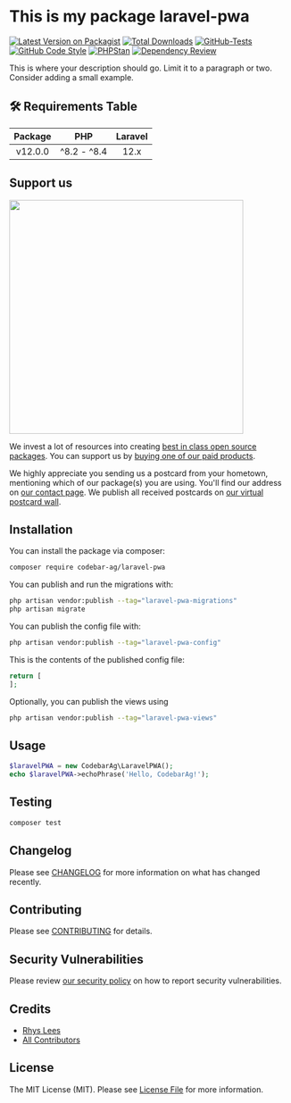 # This is my package laravel-pwa

[![Latest Version on Packagist](https://img.shields.io/packagist/v/codebar-ag/laravel-pwa.svg?style=flat-square)](https://packagist.org/packages/codebar-ag/laravel-pwa)
[![Total Downloads](https://img.shields.io/packagist/dt/codebar-ag/laravel-pwa.svg?style=flat-square)](https://packagist.org/packages/codebar-ag/laravel-pwa)
[![GitHub-Tests](https://github.com/codebar-ag/laravel-pwa/actions/workflows/run-tests.yml/badge.svg?branch=main)](https://github.com/codebar-ag/laravel-pwa/actions/workflows/run-tests.yml)
[![GitHub Code Style](https://github.com/codebar-ag/laravel-pwa/actions/workflows/fix-php-code-style-issues.yml/badge.svg?branch=main)](https://github.com/codebar-ag/laravel-pwa/actions/workflows/fix-php-code-style-issues.yml)
[![PHPStan](https://github.com/codebar-ag/laravel-pwa/actions/workflows/phpstan.yml/badge.svg)](https://github.com/codebar-ag/laravel-pwa/actions/workflows/phpstan.yml)
[![Dependency Review](https://github.com/codebar-ag/laravel-pwa/actions/workflows/dependency-review.yml/badge.svg)](https://github.com/codebar-ag/laravel-pwa/actions/workflows/dependency-review.yml)

This is where your description should go. Limit it to a paragraph or two. Consider adding a small example.

## 🛠 Requirements Table

| Package |     PHP     | Laravel | 
|:-------:|:-----------:|:-------:|
| v12.0.0 | ^8.2 - ^8.4 |  12.x   |

## Support us

[<img src="https://github-ads.s3.eu-central-1.amazonaws.com/laravel-pwa.jpg?t=1" width="419px" />](https://spatie.be/github-ad-click/laravel-pwa)

We invest a lot of resources into creating [best in class open source packages](https://spatie.be/open-source). You can support us by [buying one of our paid products](https://spatie.be/open-source/support-us).

We highly appreciate you sending us a postcard from your hometown, mentioning which of our package(s) you are using. You'll find our address on [our contact page](https://spatie.be/about-us). We publish all received postcards on [our virtual postcard wall](https://spatie.be/open-source/postcards).

## Installation

You can install the package via composer:

```bash
composer require codebar-ag/laravel-pwa
```

You can publish and run the migrations with:

```bash
php artisan vendor:publish --tag="laravel-pwa-migrations"
php artisan migrate
```

You can publish the config file with:

```bash
php artisan vendor:publish --tag="laravel-pwa-config"
```

This is the contents of the published config file:

```php
return [
];
```

Optionally, you can publish the views using

```bash
php artisan vendor:publish --tag="laravel-pwa-views"
```

## Usage

```php
$laravelPWA = new CodebarAg\LaravelPWA();
echo $laravelPWA->echoPhrase('Hello, CodebarAg!');
```

## Testing

```bash
composer test
```

## Changelog

Please see [CHANGELOG](CHANGELOG.md) for more information on what has changed recently.

## Contributing

Please see [CONTRIBUTING](CONTRIBUTING.md) for details.

## Security Vulnerabilities

Please review [our security policy](../../security/policy) on how to report security vulnerabilities.

## Credits

- [Rhys Lees](https://github.com/43909932+RhysLees)
- [All Contributors](../../contributors)

## License

The MIT License (MIT). Please see [License File](LICENSE.md) for more information.
